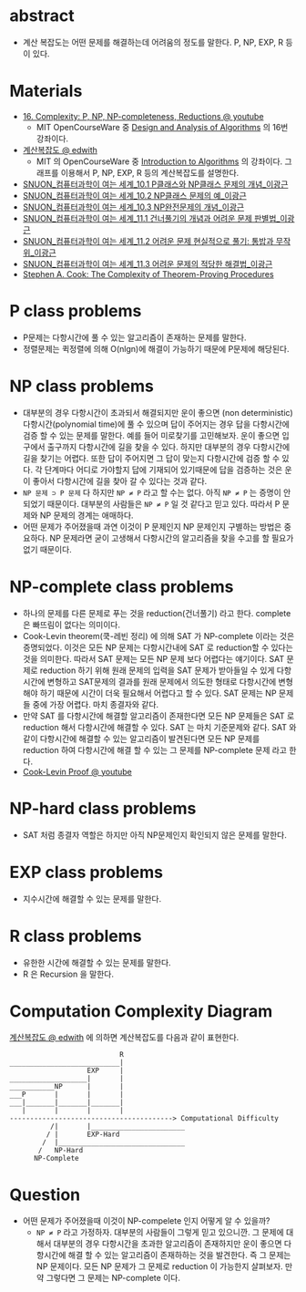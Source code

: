 # abstract

* 계산 복잡도는 어떤 문제를 해결하는데 어려움의 정도를 말한다. P, NP, EXP, R 등이 있다.

# Materials

* [16. Complexity: P, NP, NP-completeness, Reductions @ youtube](https://www.youtube.com/watch?v=eHZifpgyH_4)
  * MIT OpenCourseWare 중 [Design and Analysis of Algorithms](https://ocw.mit.edu/courses/electrical-engineering-and-computer-science/6-046j-design-and-analysis-of-algorithms-spring-2015/lecture-videos/) 의 16번 강좌이다.
* [계산복잡도 @ edwith](https://www.edwith.org/introalgorithm/lecture/26441/)
  * MIT 의 OpenCourseWare 중 [Introduction to Algorithms](https://ocw.mit.edu/courses/electrical-engineering-and-computer-science/6-006-introduction-to-algorithms-fall-2011/lecture-videos/) 의 강좌이다. 그래프를 이용해서 P, NP, EXP, R 등의 계산복잡도를 설명한다.
* [SNUON_컴퓨터과학이 여는 세계_10.1 P클래스와 NP클래스 문제의 개념_이광근](https://www.youtube.com/watch?v=SW0fRQQYkdA&index=34&list=PL0Nf1KJu6Ui7yoc9RQ2TiiYL9Z0MKoggH)
* [SNUON_컴퓨터과학이 여는 세계_10.2 NP클래스 문제의 예_이광근](https://www.youtube.com/watch?v=6rmJb_6Vx18&index=34&list=PL0Nf1KJu6Ui7yoc9RQ2TiiYL9Z0MKoggH#t=5.577024)
* [SNUON_컴퓨터과학이 여는 세계_10.3 NP완전문제의 개념_이광근](https://www.youtube.com/watch?v=J4d2T7XnOT4&index=36&list=PL0Nf1KJu6Ui7yoc9RQ2TiiYL9Z0MKoggH)
* [SNUON_컴퓨터과학이 여는 세계_11.1 건너풀기의 개념과 어려운 문제 판별법_이광근](https://www.youtube.com/watch?v=OBcg0gg1rW8&index=37&list=PL0Nf1KJu6Ui7yoc9RQ2TiiYL9Z0MKoggH)
* [SNUON_컴퓨터과학이 여는 세계_11.2 어려운 문제 현실적으로 풀기: 통밥과 무작위_이광근](https://www.youtube.com/watch?v=Fi8C0Y_FWEQ&index=38&list=PL0Nf1KJu6Ui7yoc9RQ2TiiYL9Z0MKoggH)
* [SNUON_컴퓨터과학이 여는 세계_11.3 어려운 문제의 적당한 해결법_이광근](https://www.youtube.com/watch?v=ZllOMcRSXFA&list=PL0Nf1KJu6Ui7yoc9RQ2TiiYL9Z0MKoggH&index=39)
* [Stephen A. Cook: The Complexity of Theorem-Proving Procedures](http://4mhz.de/cook.html)

# P class problems

- P문제는 다항시간에 풀 수 있는 알고리즘이 존재하는 문제를 말한다.
- 정렬문제는 퀵정렬에 의해 O(nlgn)에 해결이 가능하기 때문에 P문제에 해당된다.

# NP class problems

- 대부분의 경우 다항시간이 초과되서 해결되지만 운이 좋으면 (non
  deterministic) 다항시간(polynomial time)에 풀 수 있으며 답이
  주어지는 경우 답을 다항시간에 검증 할 수 있는 문제를 말한다.  예를
  들어 미로찾기를 고민해보자. 운이 좋으면 입구에서 출구까지 다항시간에
  길을 찾을 수 있다. 하지만 대부분의 경우 다항시간에 길을 찾기는
  어렵다. 또한 답이 주어지면 그 답이 맞는지 다항시간에 검증 할 수
  있다. 각 단계마다 어디로 가야할지 답에 기재되어 있기때문에 답을
  검증하는 것은 운이 좋아서 다항시간에 길을 찾아 갈 수 있다는 것과
  같다.
- `NP 문제 ⊃ P 문제` 다 하지만 `NP ≠ P` 라고 할 수는 없다. 아직 `NP ≠ P` 는
  증명이 안되었기 때문이다. 대부분의 사람들은 `NP ≠ P` 일 것 같다고 믿고
  있다. 따라서 P 문제와 NP 문제의 경계는 애매하다.
- 어떤 문제가 주어졌을때 과연 이것이 P 문제인지 NP 문제인지 구별하는
  방법은 중요하다. NP 문제라면 굳이 고생해서 다항시간의 알고리즘을 찾을
  수고를 할 필요가 없기 때문이다.

# NP-complete class problems

- 하나의 문제를 다른 문제로 푸는 것을 reduction(건너풀기) 라고
  한다. complete 은 빠뜨림이 없다는 의미이다.
- Cook-Levin theorem(쿡-레빈 정리) 에 의해 SAT 가 NP-complete 이라는 것은
  증명되었다. 이것은 모든 NP 문제는 다항시간내에 SAT 로 reduction할 수
  있다는 것을 의미한다. 따라서 SAT 문제는 모든 NP 문제 보다 어렵다는
  얘기이다. SAT 문제로 reduction 하기 위해 원래 문제의 입력을 SAT 문제가
  받아들일 수 있게 다항시간에 변형하고 SAT문제의 결과를 원래 문제에서
  의도한 형태로 다항시간에 변형해야 하기 때문에 시간이 더욱 필요해서
  어렵다고 할 수 있다. SAT 문제는 NP 문제들 중에 가장 어렵다. 마치
  종결자와 같다.
- 만약 SAT 를 다항시간에 해결할 알고리즘이 존재한다면 모든 NP 문제들은
  SAT 로 reduction 해서 다항시간에 해결할 수 있다. SAT 는 마치 기준문제와
  같다. SAT 와 같이 다항시간에 해결할 수 있는 알고리즘이 발견된다면
  모든 NP 문제를 reduction 하여 다항시간에 해결 할 수 있는 그 문제를
  NP-complete 문제 라고
  한다. 
- [Cook-Levin Proof @ youtube](https://www.youtube.com/watch?v=dKS4iDWQVnI&index=1&list=PLS4py2LeEJNDzezHTc0G3EsttsoKWQhGz)
  
# NP-hard class problems

- SAT 처럼 종결자 역할은 하지만 아직 NP문제인지 확인되지 않은 문제를 말한다.

# EXP class problems

- 지수시간에 해결할 수 있는 문제를 말한다.

# R class problems

- 유한한 시간에 해결할 수 있는 문제를 말한다. 
- R 은 Recursion 을 말한다.

# Computation Complexity Diagram

[계산복잡도 @ edwith](https://www.edwith.org/introalgorithm/lecture/26441/) 에 의하면 계산복잡도를 다음과 같이 표현한다.

```
                           R
___________________________|
                   EXP     |
___________________|       |
___________NP      |       |  
___P       |       |       |
___|_______|_______|_______|  
   |       |       |       |
----------------------------------------> Computational Difficulty
          /|       |_______________________
         / |       EXP-Hard
        /  |_______________________________
       /   NP-Hard
      NP-Complete
```

# Question

- 어떤 문제가 주어졌을때 이것이 NP-compelete 인지 어떻게 알 수 있을까?
  - `NP ≠ P` 라고 가정하자. 대부분의 사람들이 그렇게 믿고 있으니깐.  그
    문제에 대해서 대부분의 경우 다항시간을 초과한 알고리즘이
    존재하지만 운이 좋으면 다항시간에 해결 할 수 있는 알고리즘이
    존재하하는 것을 발견한다. 즉 그 문제는 NP 문제이다. 모든 NP 문제가
    그 문제로 reduction 이 가능한지 살펴보자.  만약 그렇다면 그 문제는
    NP-complete 이다.

